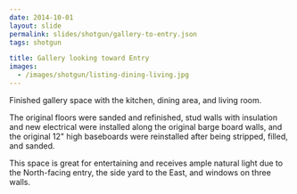 ```yaml
---
date: 2014-10-01
layout: slide
permalink: slides/shotgun/gallery-to-entry.json
tags: shotgun

title: Gallery looking toward Entry
images:
  - /images/shotgun/listing-dining-living.jpg
---
```

Finished gallery space with the kitchen, dining area, and living room.

The original floors were sanded and refinished, stud walls with insulation and new electrical were installed along the original barge board walls, and the original 12" high baseboards were reinstalled after being stripped, filled, and sanded.

This space is great for entertaining and receives ample natural light due to the North-facing entry, the side yard to the East, and windows on three walls.